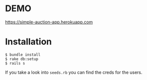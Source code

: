 # DEMO

https://simple-auction-app.herokuapp.com

# Installation

```
$ bundle install
$ rake db:setup
$ rails s
```

If you take a look into `seeds.rb` you can find the creds for the users.